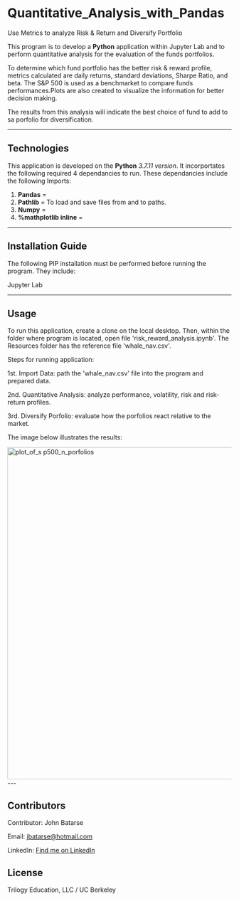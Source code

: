 # Quantitative_Analysis_with_Pandas
Use Metrics to analyze Risk & Return and Diversify Portfolio

This program is to develop a **Python** application within Jupyter Lab and to perform quantitative analysis for the evaluation of the funds portfolios.

To determine which fund portfolio has the better risk & reward profile, metrics calculated are daily returns, standard deviations, Sharpe Ratio, and beta. The S&P 500 is used as a benchmarket to compare funds performances.Plots are also created to visualize the information for better decision making.

The results from this analysis will indicate the best choice of fund to add to sa porfolio for diversification.

---

## Technologies

This application is developed on the **Python** *3.7.11 version*. It incorportates the following required 4 dependancies to run. These dependancies include the following Imports:

1. **Pandas** = 
2. **Pathlib** = To load and save files from and to paths.
3. **Numpy** = 
4. **%mathplotlib inline** =

---

## Installation Guide

The following PIP installation must be performed before running the program. They include:

Jupyter Lab


---

## Usage

To run this application, create a clone on the local desktop. Then, within the folder where program is located, open file 'risk_reward_analysis.ipynb'. The Resources folder has the reference file 'whale_nav.csv'. 

Steps for running application:

1st. Import Data: path the 'whale_nav.csv' file into the program and prepared data.

2nd. Quantitative Analysis: analyze performance, volatility, risk and risk-return profiles.

3rd. Diversify Porfolio: evaluate how the porfolios react relative to the market.




The image below illustrates the results:


<img width="747" alt="plot_of_s p500_n_porfolios" src="https://user-images.githubusercontent.com/93550651/151676100-08a1b024-bb36-4089-aa47-4ed7e8cfa098.png">---

## Contributors

Contributor: John Batarse  

Email: jbatarse@hotmail.com

LinkedIn: [Find me on LinkedIn](<https://www.linkedin.com/in/john-a-batarse-760a26116/>)


## License

Trilogy Education, LLC / UC Berkeley
